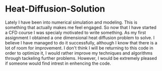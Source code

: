 # Heat-Diffusion-Solution

Lately I have been into numerical simulation and modeling. This is something that actually makes me feel engaged. So now that I have started a CFD course I was specialy motivated to write something. As my first assignment I obtained a one dimensional heat diffusion problem to solve. I believe I have managed to do it successfully, although I know that there is a lot of room for improvement. I don't think I will be returning to this code in order to optimize it, I would rather improve my techniques and algorithms through tackeling further problems. However, I would be extremely pleased if someone would find intrest in enhencing the code.
 
